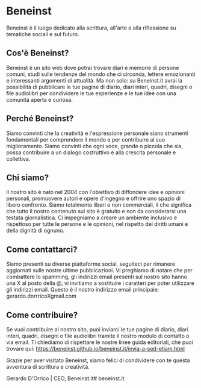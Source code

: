 # Beneinst

Beneinst è il luogo dedicato alla scrittura, all'arte e alla riflessione su tematiche sociali e sul futuro.

## Cos'è Beneinst?

Beneinst è un sito web dove potrai trovare diari e memorie di persone comuni, studi sulle tendenze del mondo che ci circonda, lettere emozionanti e interessanti argomenti di attualità. Ma non solo: su Beneinst.it avrai la possibilità di pubblicare le tue pagine di diario, diari interi, quadri, disegni o file audiolibri per condividere le tue esperienze e le tue idee con una comunità aperta e curiosa.

## Perché Beneinst?

Siamo convinti che la creatività e l'espressione personale siano strumenti fondamentali per comprendere il mondo e per contribuire al suo miglioramento. Siamo convinti che ogni voce, grande o piccola che sia, possa contribuire a un dialogo costruttivo e alla crescita personale e collettiva.

## Chi siamo?

Il nostro sito è nato nel 2004 con l'obiettivo di diffondere idee e opinioni personali, promuovere autori e opere d'ingegno e offrire uno spazio di libero confronto. Siamo totalmente liberi e non commerciali, il che significa che tutto il nostro contenuto sul sito è gratuito e non da considerarsi una testata giornalistica. Ci impegniamo a creare un ambiente inclusivo e rispettoso per tutte le persone e le opinioni, nel rispetto dei diritti umani e della dignità di ognuno.

## Come contattarci?

Siamo presenti su diverse piattaforme social, seguiteci per rimanere aggiornati sulle nostre ultime pubblicazioni. Vi preghiamo di notare che per combattere lo spamming, gli indirizzi email presenti sul nostro sito hanno una X al posto della @, vi invitiamo a sostituire i caratteri per poter utilizzare gli indirizzi email. Questo è il nostro indirizzo email principale: gerardo.dorrricoXgmail.com

## Come contribuire?

Se vuoi contribuire al nostro sito, puoi inviarci le tue pagine di diario, diari interi, quadri, disegni o file audiolibri tramite il nostro modulo di contatto o via email. Ti chiediamo di rispettare le nostre linee guida editoriali, che puoi trovare qui: https://beneinst.github.io/beneinst.it/invia-a-sed-etiam.html

Grazie per aver visitato Beneinst, siamo felici di condividere con te questa avventura di scrittura e creatività.

Gerardo D'Orrico | CEO, Beneinst.it# beneinst.it

